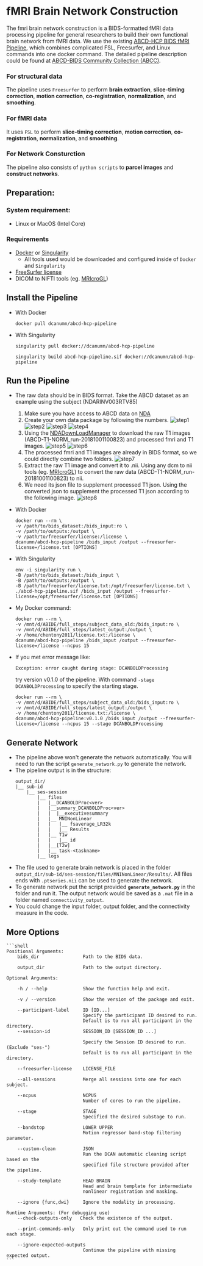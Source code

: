 # fMRI Brain Network Construction

The fmri brain network construction is a BIDS-formatted fMRI data processing pipeline for general researchers to build their own functional brain network from fMRI data. We use the existing [ABCD-HCP BIDS fMRI Pipeline](https://github.com/DCAN-Labs/abcd-hcp-pipeline), which combines complicated FSL, Freesurfer, and Linux commands into one docker command. The detailed pipeline description could be found at [ABCD-BIDS Community Collection (ABCC)](https://collection3165.readthedocs.io/en/stable/pipeline/).
### For structural data
The pipeline uses `Freesurfer` to perform __brain extraction__, __slice-timing correction__, __motion correction__, __co-registration__, __normalization__, and __smoothing__.
### For fMRI data
It uses `FSL` to perform __slice-timing correction__, __motion correction__, __co-registration__, __normalization__, and __smoothing__.
### For Network Consturction
The pipeline also consists of `python scripts` to __parcel images__ and __construct networks__.

## Preparation:
### System requirement:
- Linux or MacOS (Intel Core)
### Requirements
- [Docker](https://docs.docker.com/get-docker/) or [Singularity](https://sylabs.io/guides/3.5/user-guide/quick_start.html)
    - All tools used would be downloaded and configured inside of `Docker` and `Singularity`
- [FreeSurfer license](https://surfer.nmr.mgh.harvard.edu/fswiki/License)
- DICOM to NIFTI tools (eg. [MRIcroGL](https://www.nitrc.org/projects/mricrogl))

## Install the Pipeline
- With Docker
    ```shell
    docker pull dcanumn/abcd-hcp-pipeline
    ```
- With Singularity
    ```shell
    singularity pull docker://dcanumn/abcd-hcp-pipeline

    singularity build abcd-hcp-pipeline.sif docker://dcanumn/abcd-hcp-pipeline
    ```
## Run the Pipeline
- The raw data should be in BIDS format. Take the ABCD dataset as an example using the subject (NDARINV003RTV85)
    1. Make sure you have access to ABCD data on [NDA](nda.nih.gov)
    2. Create your own data package by following the numbers.
       ![step1](./img/s1.jpg)
       ![step2](./img/s2.png)
       ![step3](./img/s3.png)
       ![step4](./img/s4.png)
    1. Using the [NDADownLoadManager](https://nda.nih.gov/static/docs/NDA_Download_Manager_User_Guide_v0.1.38.pdf) to download the raw T1 images (ABCD-T1-NORM_run-20181001100823) and processed fmri and T1 images.
       ![step5](./img/s5.jpg)
       ![step6](./img/s6.jpg)
    1. The processed fmri and T1 images are already in BIDS format, so we could directly combine two folders.
       ![step7](./img/tree1.jpg)
    1. Extract the raw T1 image and convert it to .nii. Using any dcm to nii tools (eg. [MRIcroGL](https://www.nitrc.org/projects/mricrogl)) to convert the raw data (ABCD-T1-NORM_run-20181001100823) to nii.
    2. We need its json file to supplement processed T1 json. Using the converted json to supplement the processed T1 json according to the following image.
       ![step8](./img/json_conf.jpg)

- With Docker
    ```shell
    docker run --rm \
    -v /path/to/bids_dataset:/bids_input:ro \
    -v /path/to/outputs:/output \
    -v /path/to/freesurfer/license:/license \
    dcanumn/abcd-hcp-pipeline /bids_input /output --freesurfer-license=/license.txt [OPTIONS]
    ```
- With Singularity
    ```shell
    env -i singularity run \
    -B /path/to/bids_dataset:/bids_input \
    -B /path/to/outputs:/output \
    -B /path/to/freesurfer/license.txt:/opt/freesurfer/license.txt \
    ./abcd-hcp-pipeline.sif /bids_input /output --freesurfer-license=/opt/freesurfer/license.txt [OPTIONS]
    ```

- My Docker command:
    ```shell
    docker run --rm \
    -v /mnt/d/ABIDE/full_steps/subject_data_old:/bids_input:ro \
    -v /mnt/d/ABIDE/full_steps/latest_output:/output \
    -v /home/chentony2011/license.txt:/license \
    dcanumn/abcd-hcp-pipeline /bids_input /output --freesurfer-license=/license --ncpus 15
    ```

- If you met error message like:
    ```shell
    Exception: error caught during stage: DCANBOLDProcessing
    ```
  try version v0.1.0 of the pipeline. With command `-stage DCANBOLDProcessing` to specify the starting stage.
    ```shell
    docker run --rm \
    -v /mnt/d/ABIDE/full_steps/subject_data_old:/bids_input:ro \
    -v /mnt/d/ABIDE/full_steps/latest_output:/output \
    -v /home/chentony2011/license.txt:/license \
    dcanumn/abcd-hcp-pipeline:v0.1.0 /bids_input /output --freesurfer-license=/license --ncpus 15 --stage DCANBOLDProcessing
    ```

## Generate Network
- The pipeline above won't generate the network automatically. You will need to run the script `generate_network.py` to generate the network.
- The pipeline output is in the structure:
    ```
    output_dir/
    |__ sub-id
        |__ ses-session
            |__ files
            |   |__DCANBOLDProc<ver>
            |   |__summary_DCANBOLDProc<ver>
            |   |  |__executivesummary
            |   |__ MNINonLinear
            |   |   |__ fsaverage_LR32k
            |   |   |__ Results
            |   |__ T1w
            |   |   |__ id
            |   |__[T2w]   
            |   |__ task-<taskname>
            |__ logs
    ```
- The file used to generate brain network is placed in the folder `output_dir/sub-id/ses-session/files/MNINonLinear/Results/`. All files ends with `.ptseries.nii` can be used to generate the network.
- To generate network put the script provided **`generate_network.py`** in the folder and run it. The output network would be saved as a `.mat` file in a folder named `connectivity_output`.
- You could change the input folder, output folder, and the connectivity measure in the code.
## More Options
    ```shell
    Positional Arguments:
        bids_dir                Path to the BIDS data.

        output_dir              Path to the output directory.

    Optional Arguments:

        -h / --help             Show the function help and exit.

        -v / --version          Show the version of the package and exit.

        --participant-label     ID [ID...]
                                Specify the participant ID desired to run.
                                Default is to run all participant in the directory.
        --session-id            SESSION_ID [SESSION_ID ...]

                                Specify the Session ID desired to run. (Exclude "ses-")
                                Default is to run all participant in the directory.

        --freesurfer-license    LICENSE_FILE

        --all-sessions          Merge all sessions into one for each subject.

        --ncpus                 NCPUS
                                Number of cores to run the pipeline.

        --stage                 STAGE
                                Specified the desired substage to run.

        --bandstop              LOWER UPPER
                                Motion regressor band-stop filtering parameter.

        --custom-clean          JSON
                                Run the DCAN automatic cleaning script based on the 
                                specified file structure provided after the pipeline.

        --study-template        HEAD BRAIN
                                Head and brain template for intermediate
                                nonlinear registration and masking.

        --ignore {func,dwi}     Ignore the modality in processing.

    Runtime Arguments: (For debugging use)
        --check-outputs-only   Check the existence of the output.

        --print-commands-only   Only print out the command used to run each stage.

        --ignore-expected-outputs
                                Continue the pipeline with missing expected output.
    ```
